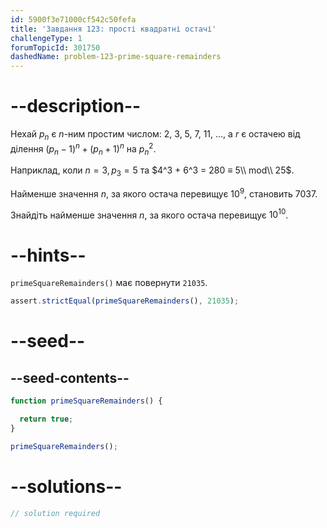 ```yaml
---
id: 5900f3e71000cf542c50fefa
title: 'Завдання 123: прості квадратні остачі'
challengeType: 1
forumTopicId: 301750
dashedName: problem-123-prime-square-remainders
---
```


# --description--

Нехай $p_n$ є $n$-ним простим числом: 2, 3, 5, 7, 11, ..., а $r$ є остачею від ділення ${(p_n−1)}^n + {(p_n+1)}^n$ на ${p_n}^2$.

Наприклад, коли $n = 3, p_3 = 5$ та $4^3 + 6^3 = 280 ≡ 5\\ mod\\ 25$.

Найменше значення $n$, за якого остача перевищує $10^9$, становить 7037.

Знайдіть найменше значення $n$, за якого остача перевищує $10^{10}$.

# --hints--

`primeSquareRemainders()` має повернути `21035`.

```js
assert.strictEqual(primeSquareRemainders(), 21035);
```

# --seed--

## --seed-contents--

```js
function primeSquareRemainders() {

  return true;
}

primeSquareRemainders();
```

# --solutions--

```js
// solution required
```
